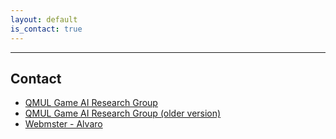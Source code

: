 ```yaml
---
layout: default
is_contact: true
---
```


---

## Contact

* [QMUL Game AI Research Group](https://gaigresearch.github.io)
* [QMUL Game AI Research Group (older version)](http://gameai.eecs.qmul.ac.uk)
* [Webmster - Alvaro](mailto:a.ovalle@qmul.ac.uk)
